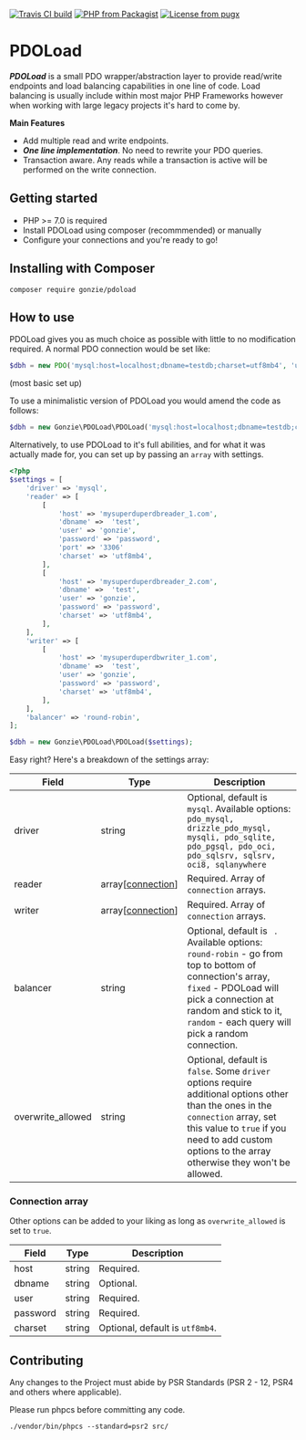 [![Travis CI build](https://travis-ci.org/gonzie/pdoload.svg?branch=master)]()
[![PHP from Packagist](https://img.shields.io/packagist/php-v/gonzie/pdoload.svg)]()
[![License from pugx](https://poser.pugx.org/gonzie/pdoload/license.svg)]()

# PDOLoad
***PDOLoad*** is a small PDO wrapper/abstraction layer to provide read/write endpoints and load balancing capabilities in one line of code. Load balancing is usually include within most major PHP Frameworks however when working with large legacy projects it's hard to come by.

**Main Features**
* Add multiple read and write endpoints.
* ***One line implementation***. No need to rewrite your PDO queries.
* Transaction aware. Any reads while a transaction is active will be performed on the write connection.


## Getting started

* PHP >= 7.0 is required
* Install PDOLoad using composer (recommmended) or manually
* Configure your connections and you're ready to go!


## Installing with Composer

```
composer require gonzie/pdoload
```

## How to use

PDOLoad gives you as much choice as possible with little to no modification required.
A normal PDO connection would be set like:
```php
$dbh = new PDO('mysql:host=localhost;dbname=testdb;charset=utf8mb4', 'username', 'password');
```
(most basic set up)


To use a minimalistic version of PDOLoad you would amend the code as follows:
```php
$dbh = new Gonzie\PDOLoad\PDOLoad('mysql:host=localhost;dbname=testdb;charset=utf8mb4', 'username', 'password');
```


Alternatively, to use PDOLoad to it's full abilities, and for what it was actually made for, you can set up by passing an `array` with settings.

```php
<?php
$settings = [
    'driver' => 'mysql',
    'reader' => [
        [
            'host' => 'mysuperduperdbreader_1.com',
            'dbname' =>  'test',
            'user' => 'gonzie',
            'password' => 'password',
            'port' => '3306'
            'charset' => 'utf8mb4',
        ],
        [
            'host' => 'mysuperduperdbreader_2.com',
            'dbname' =>  'test',
            'user' => 'gonzie',
            'password' => 'password',
            'charset' => 'utf8mb4',
        ],
    ],
    'writer' => [
        [
            'host' => 'mysuperduperdbwriter_1.com',
            'dbname' =>  'test',
            'user' => 'gonzie',
            'password' => 'password',
            'charset' => 'utf8mb4',
        ],
    ],
    'balancer' => 'round-robin',
];

$dbh = new Gonzie\PDOLoad\PDOLoad($settings);
```

Easy right?
Here's a breakdown of the settings array:

Field  | Type | Description
------------- | ------------- | -------------
driver  | string | Optional, default is `mysql`. Available options: `pdo_mysql, drizzle_pdo_mysql, mysqli, pdo_sqlite, pdo_pgsql, pdo_oci, pdo_sqlsrv, sqlsrv, oci8, sqlanywhere`
reader  | array[[connection](#connection-array "Goto connection-array")] | Required. Array of `connection` arrays.
writer  | array[[connection](#connection-array "Goto connection-array")] | Required. Array of `connection` arrays.
balancer  | string | Optional, default is ` `. Available options: `round-robin` - go from top to bottom of connection's array, `fixed` - PDOLoad will pick a connection at random and stick to it, `random` - each query will pick a random connection.
overwrite_allowed  | string | Optional, default is `false`. Some `driver` options require additional options other than the ones in the `connection` array, set this value to `true` if you need to add custom options to the array otherwise they won't be allowed.

### Connection array
Other options can be added to your liking as long as `overwrite_allowed` is set to `true`.

Field  | Type | Description
------------- | ------------- | -------------
host  | string | Required.
dbname  | string | Optional.
user  | string | Required.
password  | string | Required.
charset  | string | Optional, default is `utf8mb4`.




## Contributing
Any changes to the Project must abide by PSR Standards (PSR 2 - 12, PSR4 and others where applicable).

Please run phpcs before committing any code.
```
./vendor/bin/phpcs --standard=psr2 src/
```
